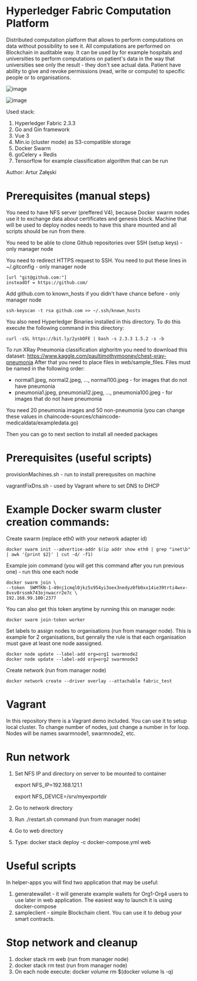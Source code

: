 # Hyperledger Fabric Computation Platform

Distributed computation platform that allows to perform computations on data without possibility to see it. All computations are performed on Blockchain in auditable way. It can be used by for example hospitals and universities to perform computations on patient's data in the way that universities see only the result - they don't see actual data. Patient have ability to give and revoke permissions (read, write or compute) to specific people or to organisations.

![image](https://user-images.githubusercontent.com/3458010/158281410-a0844f35-7d13-432e-8e6f-03a3f292655d.png)

![image](https://user-images.githubusercontent.com/3458010/158281286-61c23df3-ae0b-46f2-b8bc-00e63ed0a06e.png)

Used stack:
1. Hyperledger Fabric 2.3.3
2. Go and Gin framework
3. Vue 3
4. Min.io (cluster mode) as S3-compatible storage
5. Docker Swarm
6. goCelery + Redis
7. Tensorflow for example classification algorithm that can be run

Author: Artur Załęski

# Prerequisites (manual steps)

You need to have NFS server (preffered V4), because Docker swarm nodes use it to exchange data about certificates and genesis block. Machine that will be used to deploy nodes needs to have this share mounted and all scripts should be run from there.

You need to be able to clone Github repositories over SSH (setup keys) - only manager node

You need to redirect HTTPS request to SSH. You need to put these lines in ~/.gitconfig - only manager node

    [url "git@github.com:"]
    insteadOf = https://github.com/

Add github.com to known_hosts if you didn't have chance before - only manager node

    ssh-keyscan -t rsa github.com >> ~/.ssh/known_hosts

You also need Hyperledger Binaries installed in this directory. To do this execute the following command in this directory:

    curl -sSL https://bit.ly/2ysbOFE | bash -s 2.3.3 1.5.2 -s -b
    
To run XRay Pneumonia classification alghoritm you need to download this dataset: https://www.kaggle.com/paultimothymooney/chest-xray-pneumonia
After that you need to place files in web/sample_files. Files must be named in the following order:
- normal1.jpeg, normal2.jpeg, ..., normal100.jpeg - for images that do not have pneumonia
- pneumonia1.jpeg, pneumonia12.jpeg, ..., pneumonia100.jpeg - for images that do not have pneumonia    

You need 20 pneumonia images and 50 non-pneumonia (you can change these values in chaincode-sources/chaincode-medicaldata/exampledata.go)

Then you can go to next section to install all needed packages

# Prerequisites (useful scripts)

provisionMachines.sh - run to install prerequsites on machine

vagrantFixDns.sh - used by Vagrant where to set DNS to DHCP

# Example Docker swarm cluster creation commands:

Create swarm (replace eth0 with your network adapter id)

    docker swarm init --advertise-addr $(ip addr show eth0 | grep "inet\b" | awk '{print $2}' | cut -d/ -f1)

Example join command (you will get this command after you run previous one) - run this one each node

    docker swarm join \
    --token  SWMTKN-1-49nj1cmql0jkz5s954yi3oex3nedyz0fb0xx14ie39trti4wxv-8vxv8rssmk743ojnwacrr2e7c \
    192.168.99.100:2377

You can also get this token anytime by running this on manager node:

    docker swarm join-token worker

Set labels to assign nodes to organisations (run from manager node). This is example for 2 organisations, but genrally the rule is that each organisation must gave at least one node aassigned.

    docker node update --label-add org=org1 swarmnode2
    docker node update --label-add org=org2 swarmnode3

Create network (run from manager node)

    docker network create --driver overlay --attachable fabric_test

# Vagrant
In this repository there is a Vagrant demo included. You can use it to setup local cluster. To change number of nodes, just change a number in for loop. Nodes will be names swarmnode1, swarmnode2, etc.

# Run network

1. Set NFS IP and directory on server to be mounted to container

    export NFS_IP=192.168.121.1

    export NFS_DEVICE=/srv/myexportdir

2. Go to network directory
3. Run ./restart.sh command (run from manager node)
4. Go to web directory
5. Type: docker stack deploy -c docker-compose.yml web

# Useful scripts

In helper-apps you will find two application that may be useful:

1. generatewallet - it will generate example wallets for Org1-Org4 users to use later in web application. The easiest way to launch it is using docker-compose
2. sampleclient - simple Blockchain client. You can use it to debug your smart contracts.

# Stop network and cleanup

1. docker stack rm web (run from manager node)
1. docker stack rm test (run from manager node)
2. On each node execute: docker volume rm $(docker volume ls -q)
